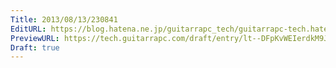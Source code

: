 ```yaml
---
Title: 2013/08/13/230841
EditURL: https://blog.hatena.ne.jp/guitarrapc_tech/guitarrapc-tech.hatenablog.com/atom/entry/6802418398340959941
PreviewURL: https://tech.guitarrapc.com/draft/entry/lt--DFpKvWEIerdkM9J57SeKGJ8
Draft: true
---
```


